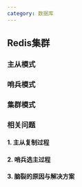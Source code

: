 ```yaml
---
category: 数据库
---
```


## Redis集群

### 主从模式

### 哨兵模式

### 集群模式

### 相关问题

#### 1. 主从复制过程

#### 2. 哨兵选主过程

#### 3. 脑裂的原因与解决方案


